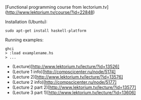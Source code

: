 [Functional programming course from lectorium.tv] (http://www.lektorium.tv/course/?id=22848)

Installation (Ubuntu):

    sudo apt-get install haskell-platform

Running examples:

    ghci
    > :load examplename.hs
    > ...

* (Lecture)[http://www.lektorium.tv/lecture/?id=13526]
* (Lecture 1 info)[http://compscicenter.ru/node/5174]
* (Lecture 2)[http://www.lektorium.tv/lecture/?id=13576]
* (Lecture 2 info)[http://compscicenter.ru/node/5177]
* (Lecture 2 part 2)[http://www.lektorium.tv/lecture/?id=13577]
* (Lecture 3 part 1)[http://www.lektorium.tv/lecture/?id=13606]


